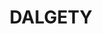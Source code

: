 ---
lastmod: '2025-04-06T06:05:20+00:00'
latitude: -36.404324
layout: suburb
longitude: 148.833511
postcode: '2628'
state: NSW
title: DALGETY
url: /nsw/dalgety/
---